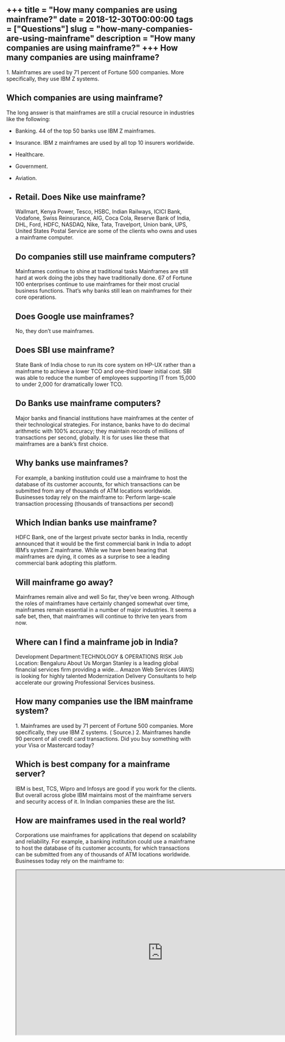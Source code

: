 +++
title = "How many companies are using mainframe?"
date = 2018-12-30T00:00:00
tags = ["Questions"]
slug = "how-many-companies-are-using-mainframe"
description = "How many companies are using mainframe?"
+++
How many companies are using mainframe?
---------------------------------------

1\. Mainframes are used by 71 percent of Fortune 500 companies. More specifically, they use IBM Z systems.

Which companies are using mainframe?
------------------------------------

The long answer is that mainframes are still a crucial resource in industries like the following:

- Banking. 44 of the top 50 banks use IBM Z mainframes.
- Insurance. IBM z mainframes are used by all top 10 insurers worldwide.
- Healthcare.
- Government.
- Aviation.
- Retail. Does Nike use mainframe?
    ------------------------
    
    Wallmart, Kenya Power, Tesco, HSBC, Indian Railways, ICICI Bank, Vodafone, Swiss Reinsurance, AIG, Coca Cola, Reserve Bank of India, DHL, Ford, HDFC, NASDAQ, Nike, Tata, Travelport, Union bank, UPS, United States Postal Service are some of the clients who owns and uses a mainframe computer.
    
    Do companies still use mainframe computers?
    -------------------------------------------
    
    Mainframes continue to shine at traditional tasks Mainframes are still hard at work doing the jobs they have traditionally done. 67 of Fortune 100 enterprises continue to use mainframes for their most crucial business functions. That’s why banks still lean on mainframes for their core operations.
    
    Does Google use mainframes?
    ---------------------------
    
    No, they don’t use mainframes.
    
    Does SBI use mainframe?
    -----------------------
    
    State Bank of India chose to run its core system on HP-UX rather than a mainframe to achieve a lower TCO and one-third lower initial cost. SBI was able to reduce the number of employees supporting IT from 15,000 to under 2,000 for dramatically lower TCO.
    
    Do Banks use mainframe computers?
    ---------------------------------
    
    Major banks and financial institutions have mainframes at the center of their technological strategies. For instance, banks have to do decimal arithmetic with 100% accuracy; they maintain records of millions of transactions per second, globally. It is for uses like these that mainframes are a bank’s first choice.
    
    Why banks use mainframes?
    -------------------------
    
    For example, a banking institution could use a mainframe to host the database of its customer accounts, for which transactions can be submitted from any of thousands of ATM locations worldwide. Businesses today rely on the mainframe to: Perform large-scale transaction processing (thousands of transactions per second)
    
    Which Indian banks use mainframe?
    ---------------------------------
    
    HDFC Bank, one of the largest private sector banks in India, recently announced that it would be the first commercial bank in India to adopt IBM’s system Z mainframe. While we have been hearing that mainframes are dying, it comes as a surprise to see a leading commercial bank adopting this platform.
    
    Will mainframe go away?
    -----------------------
    
    Mainframes remain alive and well So far, they’ve been wrong. Although the roles of mainframes have certainly changed somewhat over time, mainframes remain essential in a number of major industries. It seems a safe bet, then, that mainframes will continue to thrive ten years from now.
    
    Where can I find a mainframe job in India?
    ------------------------------------------
    
    Development Department:TECHNOLOGY &amp; OPERATIONS RISK Job Location: Bengaluru About Us Morgan Stanley is a leading global financial services firm providing a wide… Amazon Web Services (AWS) is looking for highly talented Modernization Delivery Consultants to help accelerate our growing Professional Services business.
    
    How many companies use the IBM mainframe system?
    ------------------------------------------------
    
    1\. Mainframes are used by 71 percent of Fortune 500 companies. More specifically, they use IBM Z systems. ( Source.) 2. Mainframes handle 90 percent of all credit card transactions. Did you buy something with your Visa or Mastercard today?
    
    Which is best company for a mainframe server?
    ---------------------------------------------
    
    IBM is best, TCS, Wipro and Infosys are good if you work for the clients. But overall across globe IBM maintains most of the mainframe servers and security access of it. In Indian companies these are the list.
    
    How are mainframes used in the real world?
    ------------------------------------------
    
    Corporations use mainframes for applications that depend on scalability and reliability. For example, a banking institution could use a mainframe to host the database of its customer accounts, for which transactions can be submitted from any of thousands of ATM locations worldwide. Businesses today rely on the mainframe to:
    
    <iframe allow="accelerometer; autoplay; clipboard-write; encrypted-media; gyroscope; picture-in-picture" allowfullscreen="" class="__youtube_prefs__  epyt-is-override  no-lazyload" data-no-lazy="1" data-origheight="433" data-origwidth="770" data-skipgform_ajax_framebjll="" height="433" id="_ytid_81161" loading="lazy" src="https://www.youtube.com/embed/ximv-PwAKnc?enablejsapi=1&autoplay=0&cc_load_policy=0&cc_lang_pref=&iv_load_policy=1&loop=0&modestbranding=0&rel=1&fs=1&playsinline=0&autohide=2&theme=dark&color=red&controls=1&" title="YouTube player" width="770"></iframe>
